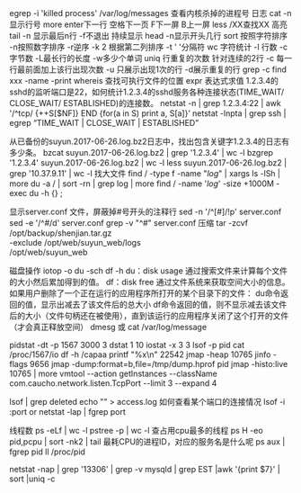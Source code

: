 egrep -i 'killed process' /var/log/messages 查看内核杀掉的进程号
日志
cat -n显示行号
more enter下一行 空格下一页 F下一屏 B上一屏
less /XX查找XX 高亮
tail -n 显示最后n行 -f不退出 持续显示
head -n显示开头几行
sort 按照字符排序 -n按照数字排序 -r逆序 -k 2 根据第二列排序 -t ' '分隔符
wc 字符统计 -l 行数 -c字节数 -L最长行的长度 -w多少个单词
uniq 行重复的次数 针对连续的2行 -c 每一行最前面加上该行出现次数 -u 只展示出现1次的行 -d展示重复的行
grep -c
find xxx -name -print
whereis 查找可执行文件的位置
expr 表达式求值
1.2.3.4的sshd的监听端口是22，如何统计1.2.3.4的sshd服务各种连接状态(TIME_WAIT/ CLOSE_WAIT/ ESTABLISHED)的连接数。
netstat -n | grep 1.2.3.4:22 | awk '/^tcp/ {++S[$NF]} END {for(a in S) print a, S[a]}’
netstat -lnpta | grep ssh | egrep “TIME_WAIT | CLOSE_WAIT | ESTABLISHED”

从已备份的suyun.2017-06-26.log.bz2日志中，找出包含关键字1.2.3.4的日志有多少条。
bzcat suyun.2017-06-26.log.bz2 | grep '1.2.3.4' | wc -l
bzgrep '1.2.3.4' suyun.2017-06-26.log.bz2 | wc -l
less suyun.2017-06-26.log.bz2 | grep '10.37.9.11' | wc -l
找大文件
find / -type f -name "*log*" | xargs ls -lSh | more
du -a / | sort -rn | grep log | more
find / -name '*log*' -size +1000M -exec du -h {} \;

显示server.conf 文件，屏蔽掉#号开头的注释行
sed -n '/^[#]/!p' server.conf
sed -e '/^#/d' server.conf
grep -v "^#" server.conf
压缩
tar -zcvf /opt/backup/shenjian.tar.gz \
-exclude /opt/web/suyun_web/logs \
/opt/web/suyun_web

磁盘操作
iotop -o
du -sch
df -h
du：disk usage
通过搜索文件来计算每个文件的大小然后累加得到的值。
df：disk free
通过文件系统来获取空间大小的信息。
如果用户删除了一个正在运行的应用程序所打开的某个目录下的文件：
du命令返回的值，显示出减去了该文件后的总大小
df命令返回的值，则不显示减去该文件后的大小（文件句柄还在被使用），直到该运行的应用程序关闭了这个打开的文件（才会真正释放空间）
dmesg
或
cat /var/log/message

pidstat -dt -p 1567 3000 3
dstat 1 10
iostat -x 3 3
lsof -p pid
cat  /proc/1567/io
df -h /capaa
printf "%x\n" 22542
jmap -heap 10765
jinfo -flags 9656
jmap -dump:format=b,file=/tmp/dump.hprof pid
jmap -histo:live 10765 | more
vmtool --action getInstances --className com.caucho.network.listen.TcpPort
--limit 3 --expand 4


lsof | grep deleted
echo "" > access.log
如何查看某个端口的连接情况
lsof -i :port or netstat -lap | fgrep port

线程数
ps -eLf | wc -l
pstree -p | wc -l
查占用cpu最多的线程
ps H -eo pid,pcpu | sort -nk2 | tail
最耗CPU的进程ID，对应的服务名是什么呢
ps aux | fgrep pid    ll /proc/pid

netstat -nap | grep '13306' | grep -v mysqld | grep EST |awk '{print $7}' | sort |uniq -c


